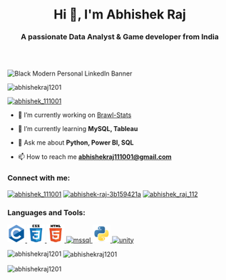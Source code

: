 
<h1 align="center">Hi 👋, I'm Abhishek Raj</h1>
<h3 align="center">A passionate Data Analyst & Game developer from India</h3>
<br> <br>

![Black Modern Personal LinkedIn Banner](https://github.com/AbhishekRaj1201/E-Commerce-Sales-DashBoard/assets/88674655/2cb72d37-0263-4051-9bf4-dc45c7e2c8c4)

<p align="left"> <img src="https://komarev.com/ghpvc/?username=abhishekraj1201&label=Profile%20views&color=0e75b6&style=flat](https://www.google.com/url?sa=i&url=https%3A%2F%2Fgithub.com%2FAnmol-Baranwal%2FCool-GIFs-For-GitHub&psig=AOvVaw1GnW5rvdIxoVhyUr-O1oCk&ust=1707670284451000&source=images&cd=vfe&opi=89978449&ved=0CBIQjRxqFwoTCJirjtidoYQDFQAAAAAdAAAAABAK)" alt="abhishekraj1201" /> </p>

<p align="left"> <a href="https://twitter.com/abhishek_111001" target="blank"><img src="https://img.shields.io/twitter/follow/abhishek_111001?logo=twitter&style=for-the-badge" alt="abhishek_111001" /></a> </p>

- 🔭 I’m currently working on [Brawl-Stats](https://trybrawlstats.netlify.app/)

- 🌱 I’m currently learning **MySQL, Tableau**

- 💬 Ask me about **Python, Power BI, SQL**

- 📫 How to reach me **abhishekraj111001@gmail.com**

<h3 align="left">Connect with me:</h3>
<p align="left">
<a href="https://twitter.com/abhishek_111001" target="blank"><img align="center" src="https://raw.githubusercontent.com/rahuldkjain/github-profile-readme-generator/master/src/images/icons/Social/twitter.svg" alt="abhishek_111001" height="30" width="40" /></a>
<a href="https://linkedin.com/in/abhishek-raj-3b159421a" target="blank"><img align="center" src="https://raw.githubusercontent.com/rahuldkjain/github-profile-readme-generator/master/src/images/icons/Social/linked-in-alt.svg" alt="abhishek-raj-3b159421a" height="30" width="40" /></a>
<a href="https://instagram.com/abhishek_raj_112" target="blank"><img align="center" src="https://raw.githubusercontent.com/rahuldkjain/github-profile-readme-generator/master/src/images/icons/Social/instagram.svg" alt="abhishek_raj_112" height="30" width="40" /></a>
</p>

<h3 align="left">Languages and Tools:</h3>
<p align="left"> <a href="https://www.cprogramming.com/" target="_blank" rel="noreferrer"> <img src="https://raw.githubusercontent.com/devicons/devicon/master/icons/c/c-original.svg" alt="c" width="40" height="40"/> </a> <a href="https://www.w3schools.com/css/" target="_blank" rel="noreferrer"> <img src="https://raw.githubusercontent.com/devicons/devicon/master/icons/css3/css3-original-wordmark.svg" alt="css3" width="40" height="40"/> </a> <a href="https://www.w3.org/html/" target="_blank" rel="noreferrer"> <img src="https://raw.githubusercontent.com/devicons/devicon/master/icons/html5/html5-original-wordmark.svg" alt="html5" width="40" height="40"/> </a> <a href="https://www.microsoft.com/en-us/sql-server" target="_blank" rel="noreferrer"> <img src="https://www.svgrepo.com/show/303229/microsoft-sql-server-logo.svg" alt="mssql" width="40" height="40"/> </a> <a href="https://www.python.org" target="_blank" rel="noreferrer"> <img src="https://raw.githubusercontent.com/devicons/devicon/master/icons/python/python-original.svg" alt="python" width="40" height="40"/> </a> <a href="https://unity.com/" target="_blank" rel="noreferrer"> <img src="https://www.vectorlogo.zone/logos/unity3d/unity3d-icon.svg" alt="unity" width="40" height="40"/> </a> </p>

<p><img align="left" src="https://github-readme-stats.vercel.app/api/top-langs?username=abhishekraj1201&show_icons=true&locale=en&layout=compact" alt="abhishekraj1201" /></p>

<p>&nbsp;<img align="center" src="https://github-readme-stats.vercel.app/api?username=abhishekraj1201&show_icons=true&locale=en" alt="abhishekraj1201" /></p>

<p><img align="center" src="https://github-readme-streak-stats.herokuapp.com/?user=abhishekraj1201&" alt="abhishekraj1201" /></p>
